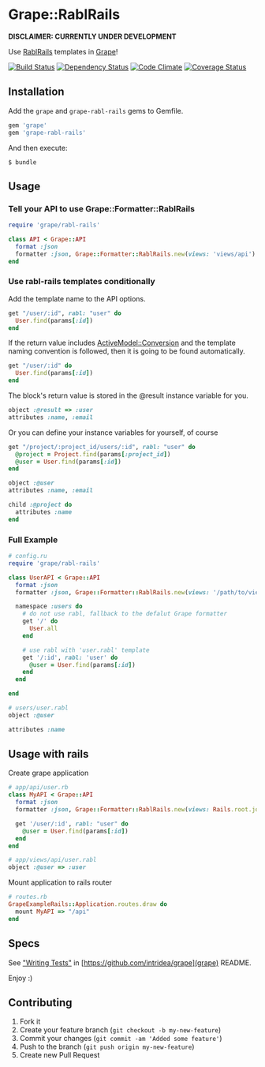 # Grape::RablRails

**DISCLAIMER: CURRENTLY UNDER DEVELOPMENT**

Use [RablRails](https://github.com/ccocchi/rabl-rails) templates in [Grape](https://github.com/intridea/grape)!

[![Build Status](https://secure.travis-ci.org/ifad/grape-rabl-rails.png)](http://travis-ci.org/ifad/grape-rabl-rails)
[![Dependency Status](https://gemnasium.com/ifad/grape-rabl-rails.png)](https://gemnasium.com/ifad/grape-rabl-rails)
[![Code Climate](https://codeclimate.com/github/ifad/grape-rabl-rails.png)](https://codeclimate.com/github/ifad/grape-rabl-rails)
[![Coverage Status](https://coveralls.io/repos/ifad/grape-rabl-rails/badge.png?branch=master)](https://coveralls.io/r/ifad/grape-rabl-rails?branch=master)

## Installation

Add the `grape` and `grape-rabl-rails` gems to Gemfile.

```ruby
gem 'grape'
gem 'grape-rabl-rails'
```

And then execute:

    $ bundle

## Usage

### Tell your API to use Grape::Formatter::RablRails

```ruby
require 'grape/rabl-rails'

class API < Grape::API
  format :json
  formatter :json, Grape::Formatter::RablRails.new(views: 'views/api')
end
```

### Use rabl-rails templates conditionally

Add the template name to the API options.

```ruby
get "/user/:id", rabl: "user" do
  User.find(params[:id])
end
```

If the return value includes [ActiveModel::Conversion](http://api.rubyonrails.org/classes/ActiveModel/Conversion.html)
and the template naming convention is followed, then it is going to be found automatically.

```ruby
get "/user/:id" do
  User.find(params[:id])
end
```

The block's return value is stored in the @result instance variable for you.

```ruby
object :@result => :user
attributes :name, :email
```

Or you can define your instance variables for yourself, of course

```ruby
get "/project/:project_id/users/:id", rabl: "user" do
  @project = Project.find(params[:project_id])
  @user = User.find(params[:id])
end
```

```ruby
object :@user
attributes :name, :email

child :@project do
  attributes :name
end
```

### Full Example

```ruby
# config.ru
require 'grape/rabl-rails'

class UserAPI < Grape::API
  format :json
  formatter :json, Grape::Formatter::RablRails.new(views: '/path/to/view/root')

  namespace :users do
    # do not use rabl, fallback to the defalut Grape formatter
    get '/' do
      User.all
    end

    # use rabl with 'user.rabl' template
    get '/:id', rabl: 'user' do
      @user = User.find(params[:id])
    end
  end

end
```

```ruby
# users/user.rabl
object :@user

attributes :name
```

## Usage with rails

Create grape application

```ruby
# app/api/user.rb
class MyAPI < Grape::API
  format :json
  formatter :json, Grape::Formatter::RablRails.new(views: Rails.root.join("app/views/api"))

  get '/user/:id', rabl: "user" do
    @user = User.find(params[:id])
  end
end
```

```ruby
# app/views/api/user.rabl
object :@user => :user
```

Mount application to rails router

```ruby
# routes.rb
GrapeExampleRails::Application.routes.draw do
  mount MyAPI => "/api"
end
```

## Specs

See ["Writing Tests"](https://github.com/intridea/grape#writing-tests) in [https://github.com/intridea/grape](grape) README.

Enjoy :)

## Contributing

1. Fork it
2. Create your feature branch (`git checkout -b my-new-feature`)
3. Commit your changes (`git commit -am 'Added some feature'`)
4. Push to the branch (`git push origin my-new-feature`)
5. Create new Pull Request

